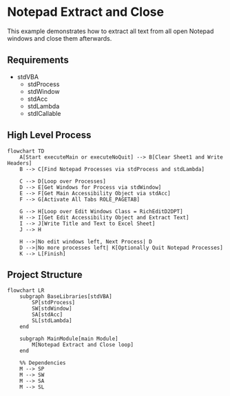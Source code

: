 # Notepad Extract and Close

This example demonstrates how to extract all text from all open Notepad windows and close them afterwards.

## Requirements

* stdVBA
    * stdProcess
    * stdWindow
    * stdAcc
    * stdLambda
    * stdICallable

## High Level Process

```mermaid
flowchart TD
    A[Start executeMain or executeNoQuit] --> B[Clear Sheet1 and Write Headers]
    B --> C[Find Notepad Processes via stdProcess and stdLambda]

    C --> D[Loop over Processes]
    D --> E[Get Windows for Process via stdWindow]
    E --> F[Get Main Accessibility Object via stdAcc]
    F --> G[Activate All Tabs ROLE_PAGETAB]

    G --> H[Loop over Edit Windows Class = RichEditD2DPT]
    H --> I[Get Edit Accessibility Object and Extract Text]
    I --> J[Write Title and Text to Excel Sheet]
    J --> H

    H -->|No edit windows left, Next Process| D
    D -->|No more processes left| K[Optionally Quit Notepad Processes]
    K --> L[Finish]
```

## Project Structure

```mermaid
flowchart LR
    subgraph BaseLibraries[stdVBA]
        SP[stdProcess]
        SW[stdWindow]
        SA[stdAcc]
        SL[stdLambda]
    end

    subgraph MainModule[main Module]
        M[Notepad Extract and Close loop]
    end

    %% Dependencies
    M --> SP
    M --> SW
    M --> SA
    M --> SL
```